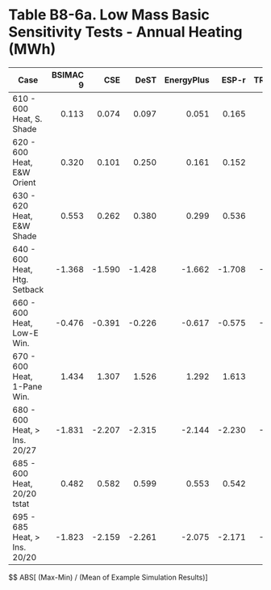 # Table B8-6a. Low Mass Basic Sensitivity Tests - Annual Heating (MWh)
| Case |BSIMAC 9 |CSE |DeST |EnergyPlus |ESP-r |TRNSYS | |Min |Max |Mean |Dev % $$ | |TestSoftware1 |
|-----|-----:|-----:|-----:|-----:|-----:|-----:|-----:|-----:|-----:|-----:|-----:|-----:|-----:|
| 610 - 600 Heat, S. Shade |0.113 |0.074 |0.097 |0.051 |0.165 |0.089 | |0.051 |0.165 |0.098 |116.3 | |0.051 |
| 620 - 600 Heat, E&W Orient |0.320 |0.101 |0.250 |0.161 |0.152 |0.215 | |0.101 |0.320 |0.200 |109.6 | |0.161 |
| 630 - 620 Heat, E&W Shade |0.553 |0.262 |0.380 |0.299 |0.536 |0.420 | |0.262 |0.553 |0.408 |71.2 | |0.299 |
| 640 - 600 Heat, Htg. Setback |-1.368 |-1.590 |-1.428 |-1.662 |-1.708 |-1.851 | |-1.851 |-1.368 |-1.601 |30.2 | |-1.662 |
| 660 - 600 Heat, Low-E Win. |-0.476 |-0.391 |-0.226 |-0.617 |-0.575 |-0.714 | |-0.714 |-0.226 |-0.500 |97.6 | |-0.617 |
| 670 - 600 Heat, 1-Pane Win. |1.434 |1.307 |1.526 |1.292 |1.613 |1.636 | |1.292 |1.636 |1.468 |23.5 | |1.292 |
| 680 - 600 Heat, > Ins. 20/27 |-1.831 |-2.207 |-2.315 |-2.144 |-2.230 |-2.217 | |-2.315 |-1.831 |-2.157 |22.4 | |-2.144 |
| 685 - 600 Heat, 20/20 tstat |0.482 |0.582 |0.599 |0.553 |0.542 |0.539 | |0.482 |0.599 |0.549 |21.3 | |0.553 |
| 695 - 685 Heat, > Ins. 20/20 |-1.823 |-2.159 |-2.261 |-2.075 |-2.171 |-2.150 | |-2.261 |-1.823 |-2.107 |20.8 | |-2.075 |

$$ ABS[ (Max-Min) / (Mean of Example Simulation Results)]


